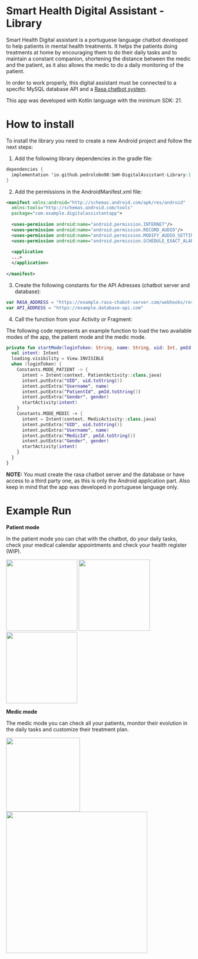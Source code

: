 # Smart Health Digital Assistant - Library
Smart Health Digital assistant is a portuguese language chatbot developed to help patients in mental health treatments. It helps the patients doing treatments at home by encouraging them to do their daily tasks and to maintain a constant companion, shortening the distance between the medic and the patient, as it also allows the medic to do a daily monitoring of the patient.

In order to work properly, this digital assistant must be connected to a specific MySQL database API and a [Rasa chatbot system](https://rasa.com/).

This app was developed with Kotlin language with the minimum SDK: 21.

# How to install
To install the library you need to create a new Android project and follow the next steps:

1. Add the following library dependencies in the gradle file:
```kotlin
dependencies {
  implementation 'io.github.pedrolobo98:SmH-DigitalAssistant-Library:1.0.0'
}
```

2. Add the permissions in the AndroidManifest.xml file:
```xml
<manifest xmlns:android="http://schemas.android.com/apk/res/android"
  xmlns:tools="http://schemas.android.com/tools"
  package="com.example.digitalassistantapp">
  
  <uses-permission android:name="android.permission.INTERNET"/>
  <uses-permission android:name="android.permission.RECORD_AUDIO"/>
  <uses-permission android:name="android.permission.MODIFY_AUDIO_SETTINGS"/>
  <uses-permission android:name="android.permission.SCHEDULE_EXACT_ALARM"/>
  
  <application
  ...>
  </application>
  
</manifest>
```

3. Create the following constants for the API Adresses (chatbot server and database):
```kotlin
var RASA_ADDRESS = "https://example.rasa-chabot-server.com/webhooks/rest/"
var API_ADDRESS = "https://example.database-api.com"
```

4. Call the function from your Activity or Fragment:

  The following code represents an example function to load the two available modes of the app, the patient mode and the medic mode.
```kotlin
private fun startMode(loginToken: String, name: String, uid: Int, pmId: Int, gender: String) {
  val intent: Intent
  loading.visibility = View.INVISIBLE
  when (loginToken) {
    Constants.MODE_PATIENT -> {
      intent = Intent(context, PatientActivity::class.java)
      intent.putExtra("UID", uid.toString())
      intent.putExtra("Username", name)
      intent.putExtra("PatientId", pmId.toString())
      intent.putExtra("Gender", gender)
      startActivity(intent)
    }
    Constants.MODE_MEDIC -> {
      intent = Intent(context, MedicActivity::class.java)
      intent.putExtra("UID", uid.toString())
      intent.putExtra("Username", name)
      intent.putExtra("MedicId", pmId.toString())
      intent.putExtra("Gender", gender)
      startActivity(intent)
    }
  }
}
```

**NOTE:** You must create the rasa chatbot server and the database or have access to a third party one, as this is only the Android application part. Also keep in mind that the app was developed in portuguese language only.

# Example Run

**Patient mode**

In the patient mode you can chat with the chatbot, do your daily tasks, check your medical calendar appointments and check your health register (WIP).

<p float="left">
  <img src=https://user-images.githubusercontent.com/34798263/193275214-d5a602e8-d48a-4b9c-a012-fa6b0ce69573.png width=193/>
  <img src=https://user-images.githubusercontent.com/34798263/193275290-7fd0e27f-54f7-482d-a1b2-1e8a989208e1.png width=193/>
  <img src=https://user-images.githubusercontent.com/34798263/193275312-8049cc73-7200-40b4-96c1-4006b44f2904.png width=193/>
</p>

**Medic mode**

The medic mode you can check all your patients, monitor their evolution in the daily tasks and customize their treatment plan.

<p float="left">
  <img src=https://user-images.githubusercontent.com/34798263/193275446-659b111c-936c-47a5-b73f-3b7407e1e2f3.png width=200/>
  <img src=https://user-images.githubusercontent.com/34798263/193275475-c3449f9d-84af-4443-8655-3bd66ebc2105.png width=383/>
</p>
